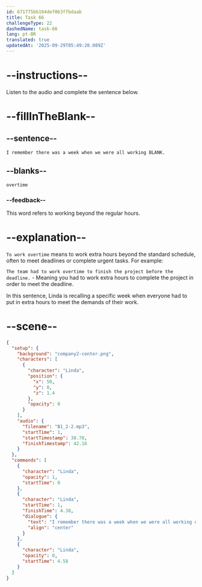 ```yaml
---
id: 671775bb104def063ffbdaab
title: Task 66
challengeType: 22
dashedName: task-66
lang: pt-BR
translated: true
updatedAt: '2025-09-29T05:49:20.089Z'
---
```


<!-- (Audio) Linda: I remember there was a week when we were all working overtime. -->

# --instructions--

Listen to the audio and complete the sentence below.

# --fillInTheBlank--

## --sentence--

`I remember there was a week when we were all working BLANK.`

## --blanks--

`overtime`

### --feedback--

This word refers to working beyond the regular hours.

# --explanation--

`To work overtime` means to work extra hours beyond the standard schedule, often to meet deadlines or complete urgent tasks. For example: 

`The team had to work overtime to finish the project before the deadline.` - Meaning you had to work extra hours to complete the project in order to meet the deadline. 

In this sentence, Linda is recalling a specific week when everyone had to put in extra hours to meet the demands of their work.

# --scene--

```json
{
  "setup": {
    "background": "company2-center.png",
    "characters": [
      {
        "character": "Linda",
        "position": {
          "x": 50,
          "y": 0,
          "z": 1.4
        },
        "opacity": 0
      }
    ],
    "audio": {
      "filename": "B1_2-2.mp3",
      "startTime": 1,
      "startTimestamp": 38.78,
      "finishTimestamp": 42.16
    }
  },
  "commands": [
    {
      "character": "Linda",
      "opacity": 1,
      "startTime": 0
    },
    {
      "character": "Linda",
      "startTime": 1,
      "finishTime": 4.38,
      "dialogue": {
        "text": "I remember there was a week when we were all working overtime.",
        "align": "center"
      }
    },
    {
      "character": "Linda",
      "opacity": 0,
      "startTime": 4.58
    }
  ]
}
```
